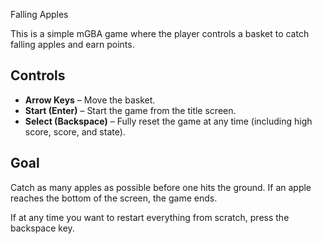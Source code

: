 Falling Apples

This is a simple mGBA game where the player controls a basket to catch falling apples and earn points.

## Controls

- **Arrow Keys** – Move the basket.
- **Start (Enter)** – Start the game from the title screen.
- **Select (Backspace)** – Fully reset the game at any time (including high score, score, and state).

## Goal

Catch as many apples as possible before one hits the ground. If an apple reaches the bottom of the screen, the game ends. 

If at any time you want to restart everything from scratch, press the backspace key.
